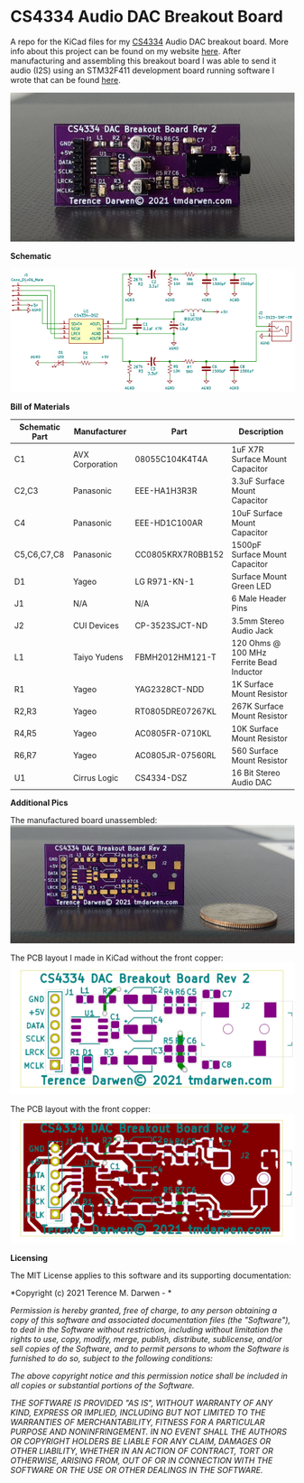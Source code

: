 CS4334 Audio DAC Breakout Board
===============================

A repo for the KiCad files for my [CS4334](https://www.cirrus.com/products/cs4334-35-38-39/) Audio DAC breakout board.  More info about this project can be found on my website [here](https://tmdarwen.com/creating-a-circuit-board-from-scratch.html).  After manufacturing and assembling this breakout board I was able to send it audio (I2S) using an STM32F411 development board running software I wrote that can be found [here](https://github.com/tmdarwen/STM32/tree/master/STM32F411/OnboardAudioOutput).

![CS4334 Audio DAC Breakout Board Assembled](Pics/CS4334Rev2.png)


**Schematic**

![CS4334 Audio DAC Breakout Board Schematic](Pics/CS4334Rev2Schematic.png)


**Bill of Materials**

| Schematic Part | Manufacturer    | Part              | Description                              | 
| ---------------| --------------- |-------------------|------------------------------------------|
| C1             | AVX Corporation | 08055C104K4T4A    | 1uF X7R Surface Mount Capacitor          |
| C2,C3          | Panasonic       | EEE-HA1H3R3R      | 3.3uF Surface Mount Capacitor            |
| C4             | Panasonic       | EEE-HD1C100AR     | 10uF Surface Mount Capacitor             |
| C5,C6,C7,C8    | Panasonic       | CC0805KRX7R0BB152 | 1500pF Surface Mount Capacitor           |
| D1             | Yageo           | LG R971-KN-1      | Surface Mount Green LED                  |
| J1             | N/A             | N/A               | 6 Male Header Pins                       |
| J2             | CUI Devices     | CP-3523SJCT-ND    | 3.5mm Stereo Audio Jack                  |
| L1             | Taiyo Yudens    | FBMH2012HM121-T   | 120 Ohms @ 100 MHz Ferrite Bead Inductor |
| R1             | Yageo           | YAG2328CT-NDD     | 1K Surface Mount Resistor                |
| R2,R3          | Yageo           | RT0805DRE07267KL  | 267K Surface Mount Resistor              |
| R4,R5          | Yageo           | AC0805FR-0710KL   | 10K Surface Mount Resistor               |
| R6,R7          | Yageo           | AC0805JR-07560RL  | 560 Surface Mount Resistor               |
| U1             | Cirrus Logic    | CS4334-DSZ        | 16 Bit Stereo Audio DAC                  |


**Additional Pics**

The manufactured board unassembled:
![CS4334 Audio DAC Breakout Board Unassembled](Pics/CS4334Rev2PCBOnly.png)

The PCB layout I made in KiCad without the front copper:
![CS4334 Audio DAC Breakout Board Unassembled](Pics/CS4334Rev2PCBLayout.png)

The PCB layout with the front copper:
![CS4334 Audio DAC Breakout Board Unassembled](Pics/CS4334Rev2PCBLayoutWithFrontCopper.png)


**Licensing**

The MIT License applies to this software and its supporting documentation:

*Copyright (c) 2021 Terence M. Darwen - *

*Permission is hereby granted, free of charge, to any person obtaining a copy of
this software and associated documentation files (the "Software"), to deal in
the Software without restriction, including without limitation the rights to
use, copy, modify, merge, publish, distribute, sublicense, and/or sell copies of
the Software, and to permit persons to whom the Software is furnished to do so,
subject to the following conditions:*

*The above copyright notice and this permission notice shall be included in all
copies or substantial portions of the Software.*

*THE SOFTWARE IS PROVIDED "AS IS", WITHOUT WARRANTY OF ANY KIND, EXPRESS OR
IMPLIED, INCLUDING BUT NOT LIMITED TO THE WARRANTIES OF MERCHANTABILITY, FITNESS
FOR A PARTICULAR PURPOSE AND NONINFRINGEMENT. IN NO EVENT SHALL THE AUTHORS OR
COPYRIGHT HOLDERS BE LIABLE FOR ANY CLAIM, DAMAGES OR OTHER LIABILITY, WHETHER
IN AN ACTION OF CONTRACT, TORT OR OTHERWISE, ARISING FROM, OUT OF OR IN
CONNECTION WITH THE SOFTWARE OR THE USE OR OTHER DEALINGS IN THE SOFTWARE.*
